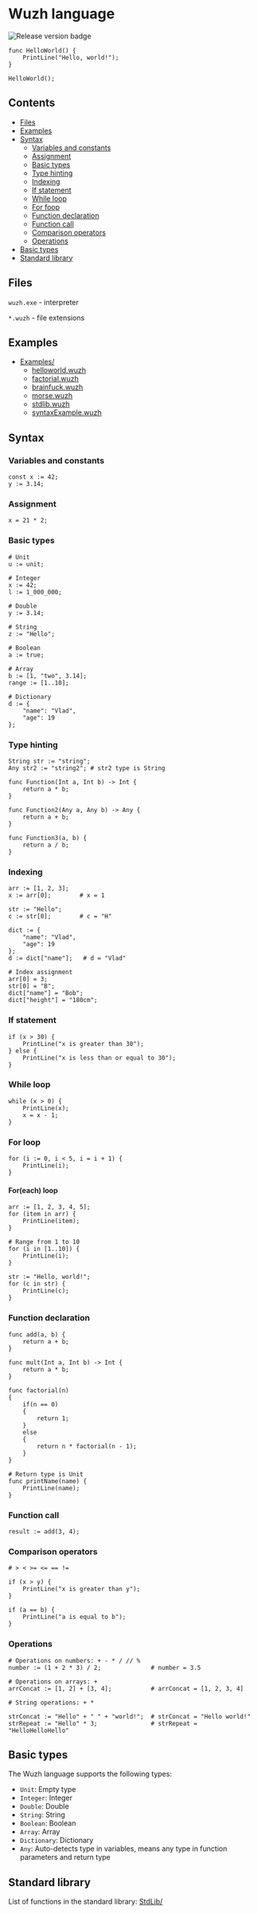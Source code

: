 # Wuzh language

![Release version badge](https://img.shields.io/github/v/release/Aristocrab/Wuzh
)

```wuzh
func HelloWorld() {
    PrintLine("Hello, world!");
}

HelloWorld();
```

## Contents

- [Files](#files)
- [Examples](#examples)
- [Syntax](#syntax)
    - [Variables and constants](#variables-and-constants)
    - [Assignment](#assignment)
    - [Basic types](#basic-types)
    - [Type hinting](#type-hinting)
    - [Indexing](#indexing)
    - [If statement](#if-statement)
    - [While loop](#while-loop)
    - [For foop](#for-loop)
    - [Function declaration](#function-declaration)
    - [Function call](#function-call)
    - [Comparison operators](#comparison-operators)
    - [Operations](#operations)
- [Basic types](#basic-types)
- [Standard library](#standard-library)

## Files

`wuzh.exe` - interpreter

`*.wuzh` - file extensions

## Examples

- [Examples/](https://github.com/Aristocrab/wuzh/tree/main/Examples)
    - [helloworld.wuzh](https://github.com/Aristocrab/wuzh/blob/main/Examples/helloworld.wuzh)
    - [factorial.wuzh](https://github.com/Aristocrab/wuzh/blob/main/Examples/factorial.wuzh)
    - [brainfuck.wuzh](https://github.com/Aristocrab/wuzh/blob/main/Examples/brainfuck.wuzh)
    - [morse.wuzh](https://github.com/Aristocrab/wuzh/blob/main/Examples/morse.wuzh)
    - [stdlib.wuzh](https://github.com/Aristocrab/wuzh/blob/main/Examples/stdlib.wuzh)
    - [syntaxExample.wuzh](https://github.com/Aristocrab/wuzh/blob/main/Examples/syntaxExample.wuzh)

## Syntax

### Variables and constants

```wuzh
const x := 42;
y := 3.14;
```

### Assignment

```wuzh
x = 21 * 2;
```

### Basic types

```wuzh
# Unit
u := unit;

# Integer
x := 42;                
l := 1_000_000;         

# Double
y := 3.14;              

# String
z := "Hello";           

# Boolean
a := true;              

# Array
b := [1, "two", 3.14];  
range := [1..10];       

# Dictionary
d := {                  
    "name": "Vlad", 
    "age": 19
};
```

### Type hinting

```wuzh
String str := "string";
Any str2 := "string2"; # str2 type is String

func Function(Int a, Int b) -> Int {
    return a * b;
}

func Function2(Any a, Any b) -> Any {
    return a + b;
}

func Function3(a, b) {
    return a / b;
}
```

### Indexing

```wuzh
arr := [1, 2, 3];
x := arr[0];        # x = 1

str := "Hello";
c := str[0];        # c = "H"

dict := {                  
    "name": "Vlad", 
    "age": 19
};
d := dict["name"];   # d = "Vlad"

# Index assignment
arr[0] = 3;
str[0] = "B";
dict["name"] = "Bob";
dict["height"] = "180cm";
```

### If statement

```wuzh
if (x > 30) {
    PrintLine("x is greater than 30");
} else {
    PrintLine("x is less than or equal to 30");
}
```

### While loop

```wuzh
while (x > 0) {
    PrintLine(x);
    x = x - 1;
}
```

### For loop

```wuzh
for (i := 0, i < 5, i = i + 1) {
    PrintLine(i);
}
```

#### For(each) loop

```wuzh
arr := [1, 2, 3, 4, 5];
for (item in arr) {
    PrintLine(item);
}

# Range from 1 to 10
for (i in [1..10]) {
    PrintLine(i);
}

str := "Hello, world!";
for (c in str) {
    PrintLine(c);
}
```

### Function declaration

```wuzh
func add(a, b) {
    return a + b;
}

func mult(Int a, Int b) -> Int {
    return a * b;
}

func factorial(n)
{
    if(n == 0)
    {
        return 1;
    }
    else
    {
        return n * factorial(n - 1);
    }
}

# Return type is Unit
func printName(name) {
    PrintLine(name);
}
```

### Function call

```wuzh
result := add(3, 4);
```

### Comparison operators

```wuzh
# > < >= <= == !=

if (x > y) {
    PrintLine("x is greater than y");
}

if (a == b) {
    PrintLine("a is equal to b");
}
```

### Operations

```wuzh
# Operations on numbers: + - * / // %
number := (1 + 2 * 3) / 2;              # number = 3.5

# Operations on arrays: +
arrConcat := [1, 2] + [3, 4];           # arrConcat = [1, 2, 3, 4]

# String operations: + *

strConcat := "Hello" + " " + "world!";  # strConcat = "Hello world!"
strRepeat := "Hello" * 3;               # strRepeat = "HelloHelloHello"
```

## Basic types

The Wuzh language supports the following types:

- `Unit`: Empty type
- `Integer`: Integer
- `Double`: Double
- `String`: String
- `Boolean`: Boolean
- `Array`: Array
- `Dictionary`: Dictionary
- `Any`: Auto-detects type in variables, means any type in function parameters and return type

## Standard library

List of functions in the standard library: [StdLib/](https://github.com/Aristocrab/Wuzh/blob/main/Wuzh/StandardLibrary/)
